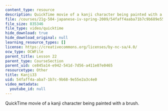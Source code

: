 ```yaml
---
content_type: resource
description: QuickTime movie of a kanji character being painted with a brush.
file: /courses/21g-504-japanese-iv-spring-2009/54faff4aaba71b7c9b689e55e2a3c4e0_Kanji33.mov
file_size: 835346
file_type: video/quicktime
hide_download: true
hide_download_original: null
learning_resource_types: []
license: https://creativecommons.org/licenses/by-nc-sa/4.0/
ocw_type: OCWFile
parent_title: Lesson 22
parent_type: CourseSection
parent_uid: ce845a14-e942-541d-7d56-a411e07e0465
resourcetype: Other
title: Kanji33
uid: 54faff4a-aba7-1b7c-9b68-9e55e2a3c4e0
video_metadata:
  youtube_id: null
---
```

QuickTime movie of a kanji character being painted with a brush.
